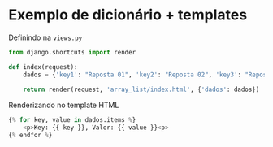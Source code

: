 Exemplo de dicionário + templates
===

Definindo na `views.py`

```python
from django.shortcuts import render

def index(request):
    dados = {'key1': "Reposta 01", 'key2': "Reposta 02", 'key3': "Reposta 03", 'key4': "Reposta 04"}
    
    return render(request, 'array_list/index.html', {'dados': dados})
```

Renderizando no template HTML

```python
{% for key, value in dados.items %}
    <p>Key: {{ key }}, Valor: {{ value }}<p>
{% endfor %}
```